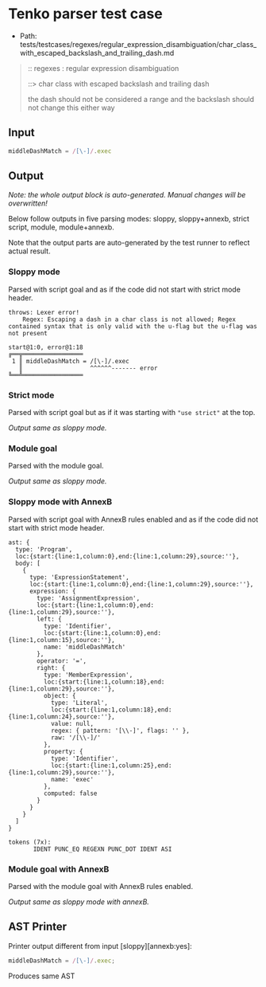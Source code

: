 # Tenko parser test case

- Path: tests/testcases/regexes/regular_expression_disambiguation/char_class_with_escaped_backslash_and_trailing_dash.md

> :: regexes : regular expression disambiguation
>
> ::> char class with escaped backslash and trailing dash
>
> the dash should not be considered a range and the backslash should not change this either way

## Input

`````js
middleDashMatch = /[\-]/.exec
`````

## Output

_Note: the whole output block is auto-generated. Manual changes will be overwritten!_

Below follow outputs in five parsing modes: sloppy, sloppy+annexb, strict script, module, module+annexb.

Note that the output parts are auto-generated by the test runner to reflect actual result.

### Sloppy mode

Parsed with script goal and as if the code did not start with strict mode header.

`````
throws: Lexer error!
    Regex: Escaping a dash in a char class is not allowed; Regex contained syntax that is only valid with the u-flag but the u-flag was not present

start@1:0, error@1:18
╔══╦═════════════════
 1 ║ middleDashMatch = /[\-]/.exec
   ║                   ^^^^^^------- error
╚══╩═════════════════

`````

### Strict mode

Parsed with script goal but as if it was starting with `"use strict"` at the top.

_Output same as sloppy mode._

### Module goal

Parsed with the module goal.

_Output same as sloppy mode._

### Sloppy mode with AnnexB

Parsed with script goal with AnnexB rules enabled and as if the code did not start with strict mode header.

`````
ast: {
  type: 'Program',
  loc:{start:{line:1,column:0},end:{line:1,column:29},source:''},
  body: [
    {
      type: 'ExpressionStatement',
      loc:{start:{line:1,column:0},end:{line:1,column:29},source:''},
      expression: {
        type: 'AssignmentExpression',
        loc:{start:{line:1,column:0},end:{line:1,column:29},source:''},
        left: {
          type: 'Identifier',
          loc:{start:{line:1,column:0},end:{line:1,column:15},source:''},
          name: 'middleDashMatch'
        },
        operator: '=',
        right: {
          type: 'MemberExpression',
          loc:{start:{line:1,column:18},end:{line:1,column:29},source:''},
          object: {
            type: 'Literal',
            loc:{start:{line:1,column:18},end:{line:1,column:24},source:''},
            value: null,
            regex: { pattern: '[\\-]', flags: '' },
            raw: '/[\\-]/'
          },
          property: {
            type: 'Identifier',
            loc:{start:{line:1,column:25},end:{line:1,column:29},source:''},
            name: 'exec'
          },
          computed: false
        }
      }
    }
  ]
}

tokens (7x):
       IDENT PUNC_EQ REGEXN PUNC_DOT IDENT ASI
`````

### Module goal with AnnexB

Parsed with the module goal with AnnexB rules enabled.

_Output same as sloppy mode with annexB._

## AST Printer

Printer output different from input [sloppy][annexb:yes]:

````js
middleDashMatch = /[\-]/.exec;
````

Produces same AST
